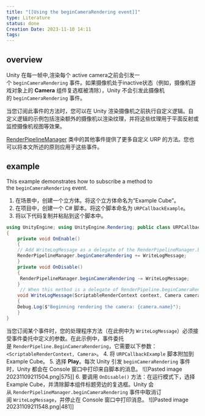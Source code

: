 ```yaml
---
title: "[[Using the beginCameraRendering event]]"
type: Literature
status: done
Creation Date: 2023-11-10 14:11
tags:
---
```

## overview
Unity 在每一帧中,渲染每个 active camera之前会引发一个 `beginCameraRendering` 事件。如果摄像机处于inactive状态（例如，摄像机游戏对象上的 **Camera** 组件复选框被清除），Unity 不会引发此摄像机的 `beginCameraRendering` 事件。

当您订阅此事件的方法时，您可以在 Unity 渲染摄像机之前执行自定义逻辑。自定义逻辑的示例包括渲染额外的摄像机以渲染纹理，并将这些纹理用于平面反射或监控摄像机视图等效果。

[RenderPipelineManager](https://docs.unity3d.com/ScriptReference/Rendering.RenderPipelineManager.html) 类中的其他事件提供了更多自定义 URP 的方法。您也可以将本文所述的原则应用于这些事件。
## example
This example demonstrates how to subscribe a method to the `beginCameraRendering` event.
1. 在场景中，创建一个立方体。将这个立方体命名为“Example Cube”。
2. 在项目中，创建一个 C# 脚本。将这个脚本命名为 `URPCallbackExample`。
3. 将以下代码复制并粘贴到这个脚本中。
```csharp
using UnityEngine; using UnityEngine.Rendering; public class URPCallbackExample : MonoBehaviour 
{ 
	private void OnEnable() 
	{ 
	// Add WriteLogMessage as a delegate of the RenderPipelineManager.beginCameraRendering event 
	RenderPipelineManager.beginCameraRendering += WriteLogMessage; 
	} 
	private void OnDisable() 
	{
	 RenderPipelineManager.beginCameraRendering -= WriteLogMessage; 
	} 
	 // When this method is a delegate of RenderPipeline.beginCameraRendering event, Unity calls this method every time it raises the beginCameraRendering event 
	void WriteLogMessage(ScriptableRenderContext context, Camera camera) 
	{
	Debug.Log($"Beginning rendering the camera: {camera.name}"); 
	} 
}
```
当您订阅某个事件时，您的处理程序方法（在此例中为 `WriteLogMessage`）必须接受事件委托中定义的参数。在此示例中，事件委托是 `RenderPipeline.BeginCameraRendering`，它需要以下参数：`<ScriptableRenderContext, Camera>`。
4. 将 `URPCallbackExample` 脚本附加到 Example Cube。
5. 选择 **Play**。每次 Unity 引发 `beginCameraRendering` 事件时，Unity 都会在 Console 窗口中打印来自脚本的消息。
![[Pasted image 20231109211504.png|575]]
6. 要调用 `OnDisable()` 方法：在运行模式下，选择 Example Cube，并清除脚本组件标题旁边的复选框。Unity 会从 `RenderPipelineManager.beginCameraRendering` 事件中取消订阅 `WriteLogMessage`，并停止在 Console 窗口中打印消息。
![[Pasted image 20231109211548.png|481]]

